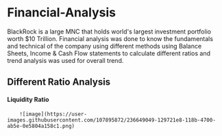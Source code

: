 # Financial-Analysis
BlackRock is a large MNC that holds world's largest investment portfolio worth $10 Trillion. Financial analysis was done to know the fundamentals and technical of the company using different methods using Balance Sheets, Income &amp; Cash Flow statements to calculate different ratios and trend analysis was used for overall trend.

## Different Ratio Analysis
  #### Liquidity Ratio
        ![image](https://user-images.githubusercontent.com/107895872/236649049-129721e8-118b-4700-ab5e-0e5804a158c1.png)
